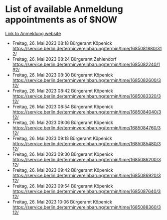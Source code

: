 # List of available Anmeldung appointments as of $NOW
[Link to Anmeldung website](https://service.berlin.de/terminvereinbarung/termin/tag.php?termin=1&anliegen[]=120686&dienstleisterlist=122210,122217,327316,122219,327312,122227,327314,122231,327346,122243,327348,122254,122252,329742,122260,329745,122262,329748,122271,327278,122273,327274,122277,327276,330436,122280,327294,122282,327290,122284,327292,122291,327270,122285,327266,122286,327264,122296,327268,150230,329760,122297,327286,122294,327284,122312,329763,122314,329775,122304,327330,122311,327334,122309,327332,317869,122281,327352,122279,329772,122283,122276,327324,122274,327326,122267,329766,122246,327318,122251,327320,122257,327322,122208,327298,122226,327300&herkunft=http%3A%2F%2Fservice.berlin.de%2Fdienstleistung%2F120686%2F)
- Freitag, 26. Mai 2023 08:18 Bürgeramt Köpenick https://service.berlin.de/terminvereinbarung/termin/time/1685081880/312/
- Freitag, 26. Mai 2023 08:24 Bürgeramt Zehlendorf https://service.berlin.de/terminvereinbarung/termin/time/1685082240/192/
- Freitag, 26. Mai 2023 08:30 Bürgeramt Köpenick https://service.berlin.de/terminvereinbarung/termin/time/1685082600/312/
- Freitag, 26. Mai 2023 08:42 Bürgeramt Köpenick https://service.berlin.de/terminvereinbarung/termin/time/1685083320/312/
- Freitag, 26. Mai 2023 08:54 Bürgeramt Köpenick https://service.berlin.de/terminvereinbarung/termin/time/1685084040/312/
- Freitag, 26. Mai 2023 09:06 Bürgeramt Köpenick https://service.berlin.de/terminvereinbarung/termin/time/1685084760/312/
- Freitag, 26. Mai 2023 09:18 Bürgeramt Köpenick https://service.berlin.de/terminvereinbarung/termin/time/1685085480/312/
- Freitag, 26. Mai 2023 09:30 Bürgeramt Köpenick https://service.berlin.de/terminvereinbarung/termin/time/1685086200/312/
- Freitag, 26. Mai 2023 09:42 Bürgeramt Köpenick https://service.berlin.de/terminvereinbarung/termin/time/1685086920/312/
- Freitag, 26. Mai 2023 09:54 Bürgeramt Köpenick https://service.berlin.de/terminvereinbarung/termin/time/1685087640/312/
- Freitag, 26. Mai 2023 10:06 Bürgeramt Köpenick https://service.berlin.de/terminvereinbarung/termin/time/1685088360/312/
